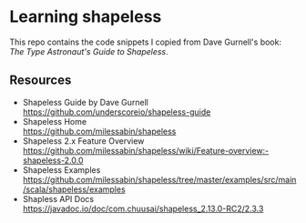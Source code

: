 # Learning shapeless

This repo contains the code snippets I copied from Dave Gurnell's book:
*The Type Astronaut's Guide to Shapeless*.

## Resources

- Shapeless Guide by Dave Gurnell<br/>
  https://github.com/underscoreio/shapeless-guide
- Shapeless Home<br/>
  https://github.com/milessabin/shapeless
- Shapeless 2.x Feature Overview<br/>
  https://github.com/milessabin/shapeless/wiki/Feature-overview:-shapeless-2.0.0
- Shapeless Examples<br/>
  https://github.com/milessabin/shapeless/tree/master/examples/src/main/scala/shapeless/examples
- Shapless API Docs<br/>
  https://javadoc.io/doc/com.chuusai/shapeless_2.13.0-RC2/2.3.3
